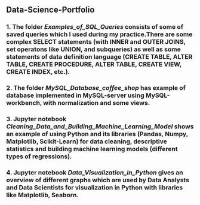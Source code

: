 ## Data-Science-Portfolio
### 1. The folder *Examples_of_SQL_Queries* consists of some of saved queries which I used during my practice.There are some complex SELECT statements (with INNER and OUTER JOINS, set operatons like UNION, and subqueries) as well as some statements of data definition language (CREATE TABLE, ALTER TABLE, CREATE PROCEDURE, ALTER TABLE, CREATE VIEW, CREATE INDEX, etc.).
### 2. The folder *MySQL_Database_coffee_shop*  has example of database implemented in MySQL-server using MySQL-workbench, with normalization and some views.
### 3. Jupyter notebook *Cleaning_Data_and_Building_Machine_Learning_Model* shows an example of using Python and its libraries (Pandas, Numpy, Matplotlib, Scikit-Learn) for data cleaning, descriptive statistics and building machine learning models (different types of regressions).
### 4. Jupyter notebook *Data_Visualization_in_Python* gives an overview of different graphs which are used by Data Analysts and Data Scientists for visualization in Python with libraries like Matplotlib, Seaborn. 
